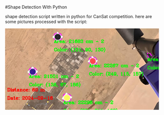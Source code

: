 #Shape Detection With Python

shape detection script written in python for CanSat competition.
here are some pictures processed with the script:

![Alt text](./outPutImages/cansat.output.jpg)

